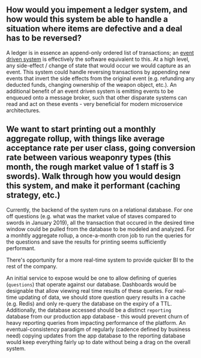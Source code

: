 ## How would you impement a ledger system, and how would this system be able to handle a situation where items are defective and a deal has to be reversed?
A ledger is in essence an append-only ordered list of transactions; an [event driven system](https://martinfowler.com/articles/201701-event-driven.html) is effectively the software equivalent to this.
At a high level, any side-effect / change of state that would occur we would capture as an event.
This system could handle reversing transactions by appending new events that invert the side effects from the original event (e.g. refunding any deducted funds, changing ownership of the weapon object, etc.).
An additional benefit of an event driven system is emitting events to be enqueued onto a message broker, such that other disparate systems can read and act on these events - very beneficial for modern microservice architectures.

## We want to start printing out a monthly aggregate rollup, with things like average acceptance rate per user class, going conversion rate between various weaponry types (this month, the rough market value of 1 staff is 3 swords). Walk through how you would design this system, and make it performant (caching strategy, etc.)
Currently, the backend of the system runs on a relational database. For one off questions (e.g. what was the market value of staves compared to swords in January 2019), all the transaction that occured in the desired time window could be pulled from the database to be modeled and analyzed. For a monhtly aggregate rollup, a once-a-month cron job to run the queries for the questions and save the results for printing seems sufficiently performant.

There's opportunity for a more real-time system to provide quicker BI to the rest of the company.

An initial service to expose would be one to allow defining of queries (`questions`) that operate against our database.
Dashboards would be designable that allow viewing real time results of these queries. For real-time updating of data, we should store question query results in a cache (e.g. Redis) and only re-query the database on the expiry of a TTL.
Additionally, the database accessed should be a distinct `reporting` database from our production app database - this would prevent churn of heavy reporting queries from impacting performance of the platform.
An eventual-consistency paradigm of regularly (cadence defined by business need) copying updates from the app database to the reporting database would keep everything fairly up to date without being a drag on the overall system. 

